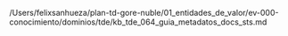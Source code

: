 /Users/felixsanhueza/plan-td-gore-nuble/01_entidades_de_valor/ev-000-conocimiento/dominios/tde/kb_tde_064_guia_metadatos_docs_sts.md
